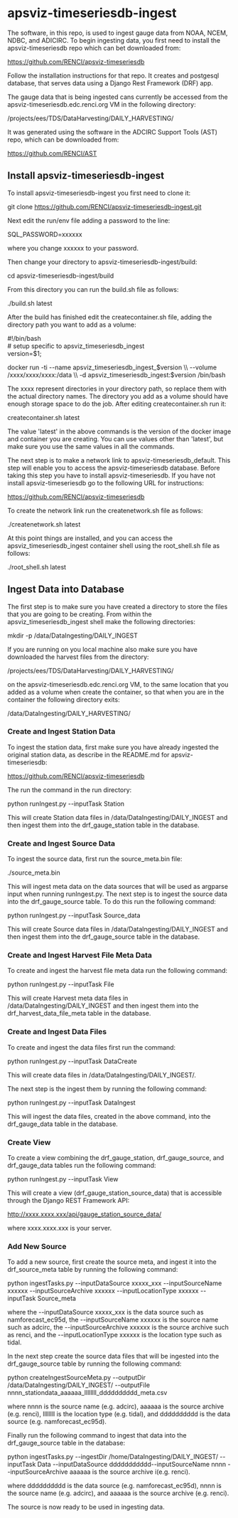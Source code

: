 # apsviz-timeseriesdb-ingest 
The software, in this repo, is used to ingest gauge data from NOAA, NCEM, NDBC, and ADICIRC. To begin ingesting data, you first need to install the apsviz-timeseriesdb repo which can bet downloaded from:  

https://github.com/RENCI/apsviz-timeseriesdb  

Follow the installation instructions for that repo. It creates and postgesql database, that serves data using a Django Rest Framework (DRF) app. 

The gauge data that is being ingested cans currently be accessed from the apsviz-timeseriesdb.edc.renci.org VM in the following directory:   

/projects/ees/TDS/DataHarvesting/DAILY_HARVESTING/ 

It was generated using the software in the ADCIRC Support Tools (AST) repo, which can be downloaded from:  

https://github.com/RENCI/AST

## Install apsviz-timeseriesdb-ingest

To install apsviz-timeseriesdb-ingest you first need to clone it:

git clone https://github.com/RENCI/apsviz-timeseriesdb-ingest.git

Next edit the run/env file adding a password to the line:

SQL_PASSWORD=xxxxxx

where you change xxxxxx to your password.

Then change your directory to apsviz-timeseriesdb-ingest/build:

cd apsviz-timeseriesdb-ingest/build

From this directory you can run the build.sh file as follows:

./build.sh latest

After the build has finished edit the createcontainer.sh file, adding the directory path you want to add as a volume:

\#!/bin/bash  
\# setup specific to apsviz_timeseriesdb_ingest  
version=$1; 

docker run -ti --name apsviz_timeseriesdb_ingest_$version \\  
  --volume /xxxx/xxxx/xxxx:/data \\  
  -d apsviz_timeseriesdb_ingest:$version /bin/bash 

The xxxx represent directories in your directory path, so replace them with the actual directory names. The directory you add as a volume should have enough storage space to do the job. After editing createcontainer.sh run it:

createcontainer.sh latest

The value 'latest' in the above commands is the version of the docker image and container you are creating. You can use values other than 'latest', but make sure you use the same values in all the commands.

The next step is to make a network link to apsviz-timeseriesdb_default. This step will enable you to access the apsviz-timeseriesdb database. Before taking this step you have to install apsviz-timeseriesdb. If you have not install apsviz-timeseriesdb go to the following URL for instructions:

https://github.com/RENCI/apsviz-timeseriesdb

To create the network link run the createnetwork.sh file as follows:

./createnetwork.sh latest

At this point things are installed, and you can access the apsviz_timeseriesdb_ingest container shell using the root_shell.sh file as follows:

./root_shell.sh latest
 

## Ingest Data into Database

The first step is to make sure you have created a directory to store the files that you are going to be creating. From within the apsviz_timeseriesdb_ingest shell make the following directories:

mkdir -p /data/DataIngesting/DAILY_INGEST

If you are running on you local machine also make sure you have downloaded the harvest files from the directory:

/projects/ees/TDS/DataHarvesting/DAILY_HARVESTING/

on the apsviz-timeseriesdb.edc.renci.org VM, to the same location that you added as a volume when create the container, so that when you are in the container the following directory exits:

/data/DataIngesting/DAILY_HARVESTING/

### Create and Ingest Station Data 

To ingest the station data, first make sure you have already ingested the original station data, as describe in the README.md for apsviz-timeseriesdb:

https://github.com/RENCI/apsviz-timeseriesdb

The run the command in the run directory:

python runIngest.py --inputTask Station

This will create Station data files in /data/DataIngesting/DAILY_INGEST and then ingest them into the drf_gauge_station table in the database.

### Create and Ingest Source Data

To ingest the source data, first run the source_meta.bin file:

./source_meta.bin

This will ingest meta data on the data sources that will be used as argparse input when running runIngest.py. The next step is to ingest the source data into the drf_gauge_source table. To do this run the following command:

python runIngest.py --inputTask Source_data

This will create Source data files in /data/DataIngesting/DAILY_INGEST and then ingest them into the drf_gauge_source table in the database.

### Create and Ingest Harvest File Meta Data

To create and ingest the harvest file meta data run the following command:

python runIngest.py --inputTask File 

This will create Harvest meta data files in /data/DataIngesting/DAILY_INGEST and then ingest them into the drf_harvest_data_file_meta  table in the database.

### Create and Ingest Data Files

To create and ingest the data files first run the command:

python runIngest.py --inputTask DataCreate

This will create data files in /data/DataIngesting/DAILY_INGEST/.

The next step is the ingest them by running the following command:

python runIngest.py --inputTask DataIngest

This will ingest the data files, created in the above command, into the drf_gauge_data table in the database. 

### Create View 

To create a view combining the drf_gauge_station, drf_gauge_source, and drf_gauge_data tables run the following command:

python runIngest.py --inputTask View

This will create a view (drf_gauge_station_source_data) that is accessible through the Django REST Framework API:

http://xxxx.xxxx.xxx/api/gauge_station_source_data/

where xxxx.xxxx.xxx is your server.

### Add New Source

To add a new source, first create the source meta, and ingest it into the drf_source_meta table by running the following command:

python ingestTasks.py --inputDataSource xxxxx_xxx --inputSourceName xxxxxx --inputSourceArchive xxxxxx --inputLocationType xxxxxx --inputTask Source_meta

where the --inputDataSource xxxxx_xxx is the data source such as namforecast_ec95d, the --inputSourceName xxxxxx is the source name such as adcirc, the --inputSourceArchive xxxxxx is the source archive such as renci, and the --inputLocationType xxxxxx is the location type such as tidal.

In the next step create the source data files that will be ingested into the drf_gauge_source table by running the following command:

python createIngestSourceMeta.py --outputDir /data/DataIngesting/DAILY_INGEST/ --outputFile nnnn_stationdata_aaaaaa_llllllll_dddddddddd_meta.csv

where nnnn is the source name (e.g. adcirc), aaaaaa is the source archive (e.g. renci), llllllll is the location type (e.g. tidal), and dddddddddd is the data source (e.g. namforecast_ec95d).

Finally run the following command to ingest that data into the drf_gauge_source table in the database:

python ingestTasks.py --ingestDir /home/DataIngesting/DAILY_INGEST/ --inputTask Data --inputDataSource ddddddddddd--inputSourceName nnnn --inputSourceArchive aaaaaa is the source archive i(e.g. renci).

where dddddddddd is the data source (e.g. namforecast_ec95d), nnnn is the source name (e.g. adcirc), and aaaaaa is the source archive (e.g. renci).

The source is now ready to be used in ingesting data.
